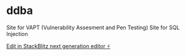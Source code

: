 # ddba
Site for VAPT (Vulnerability Assesment and Pen Testing)
Site for SQL Injection

[Edit in StackBlitz next generation editor ⚡️](https://stackblitz.com/~/github.com/BulletHCS/ddba)
